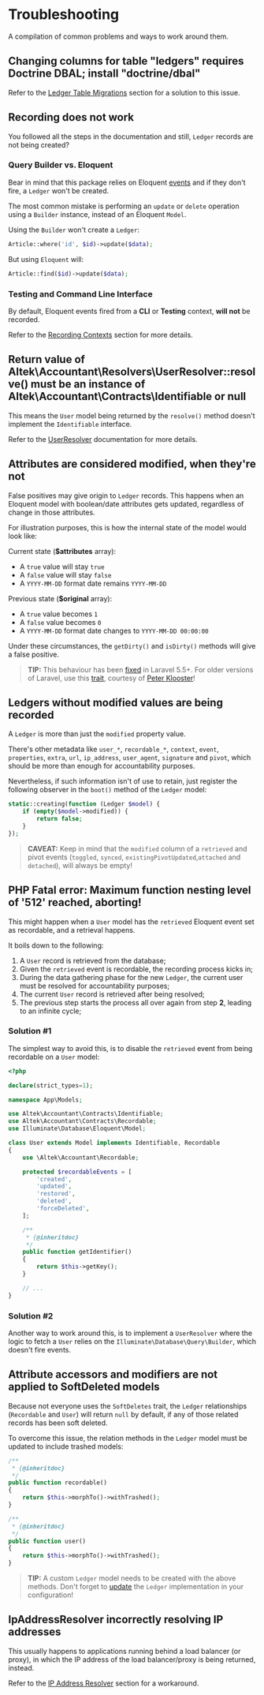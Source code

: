 # Troubleshooting
A compilation of common problems and ways to work around them.

## Changing columns for table "ledgers" requires Doctrine DBAL; install "doctrine/dbal"
Refer to the [Ledger Table Migrations](ledger-table.md#migrations) section for a solution to this issue.

## Recording does not work
You followed all the steps in the documentation and still, `Ledger` records are not being created?

### Query Builder vs. Eloquent
Bear in mind that this package relies on Eloquent [events](https://laravel.com/docs/5.7/eloquent#events) and if they don't fire, a `Ledger` won't be created.

The most common mistake is performing an `update` or `delete` operation using a `Builder` instance, instead of an Eloquent `Model`.

Using the `Builder` won't create a `Ledger`:
```php
Article::where('id', $id)->update($data);
```

But using `Eloquent` will:
```php
Article::find($id)->update($data);
```

### Testing and Command Line Interface
By default, Eloquent events fired from a **CLI** or **Testing** context, **will not** be recorded.

Refer to the [Recording Contexts](configuration.md#recording-contexts) section for more details.

## Return value of Altek\Accountant\Resolvers\UserResolver::resolve() must be an instance of Altek\Accountant\Contracts\Identifiable or null
This means the `User` model being returned by the `resolve()` method doesn't implement the `Identifiable` interface.

Refer to the [UserResolver](resolvers.md#user-resolver) documentation for more details.

## Attributes are considered modified, when they're not
False positives may give origin to `Ledger` records.
This happens when an Eloquent model with boolean/date attributes gets updated, regardless of change in those attributes.

For illustration purposes, this is how the internal state of the model would look like:

Current state (**$attributes** array):
- A `true` value will stay `true`
- A `false` value will stay `false`
- A `YYYY-MM-DD` format date remains `YYYY-MM-DD`

Previous state (**$original** array):
- A `true` value becomes `1`
- A `false` value becomes `0`
- A `YYYY-MM-DD` format date changes to `YYYY-MM-DD 00:00:00`

Under these circumstances, the `getDirty()` and `isDirty()` methods will give a false positive.
 
> **TIP:** This behaviour has been [fixed](https://github.com/laravel/framework/pull/18400) in Laravel 5.5+. For older versions of Laravel, use this [trait](https://gist.github.com/crashkonijn/7d581e55770d2379494067d8b0ce0f6d), courtesy of [Peter Klooster](https://github.com/crashkonijn)!

## Ledgers without modified values are being recorded
A `Ledger` is more than just the `modified` property value.

There's other metadata like `user_*`, `recordable_*`, `context`, `event`, `properties`, `extra`, `url`, `ip_address`, `user_agent`, `signature` and `pivot`, which should be more than enough for accountability purposes.

Nevertheless, if such information isn't of use to retain, just register the following observer in the `boot()` method of the `Ledger` model:

```php
static::creating(function (Ledger $model) {
    if (empty($model->modified)) {
        return false;
    }
});
```

> **CAVEAT:** Keep in mind that the `modified` column of a `retrieved` and pivot events (`toggled`, `synced`, `existingPivotUpdated`,`attached` and `detached`), will always be empty!

## PHP Fatal error: Maximum function nesting level of '512' reached, aborting!
This might happen when a `User` model has the `retrieved` Eloquent event set as recordable, and a retrieval happens.

It boils down to the following:

1. A `User` record is retrieved from the database;
2. Given the `retrieved` event is recordable, the recording process kicks in;
3. During the data gathering phase for the new `Ledger`, the current user must be resolved for accountability purposes;
4. The current `User` record is retrieved after being resolved;
5. The previous step starts the process all over again from step **2**, leading to an infinite cycle;

### Solution #1
The simplest way to avoid this, is to disable the `retrieved` event from being recordable on a `User` model:

```php
<?php

declare(strict_types=1);

namespace App\Models;

use Altek\Accountant\Contracts\Identifiable;
use Altek\Accountant\Contracts\Recordable;
use Illuminate\Database\Eloquent\Model;

class User extends Model implements Identifiable, Recordable
{
    use \Altek\Accountant\Recordable;

    protected $recordableEvents = [
        'created',
        'updated',
        'restored',
        'deleted',
        'forceDeleted',
    ];

    /**
     * {@inheritdoc}
     */
    public function getIdentifier()
    {
        return $this->getKey();
    }

    // ...
}
```

### Solution #2
Another way to work around this, is to implement a `UserResolver` where the logic to fetch a `User` relies on the `Illuminate\Database\Query\Builder`, which doesn't fire events.

## Attribute accessors and modifiers are not applied to SoftDeleted models
Because not everyone uses the `SoftDeletes` trait, the `Ledger` relationships (`Recordable` and `User`) will return `null` by default, if any of those related records has been soft deleted.

To overcome this issue, the relation methods in the `Ledger` model must be updated to include trashed models:

```php
/**
 * {@inheritdoc}
 */
public function recordable()
{
    return $this->morphTo()->withTrashed();
}

/**
 * {@inheritdoc}
 */
public function user()
{
    return $this->morphTo()->withTrashed();
}
```

> **TIP:** A custom `Ledger` model needs to be created with the above methods. Don't forget to [update](ledger-implementation.md#defining-the-ledger-model) the `Ledger` implementation in your configuration!

## IpAddressResolver incorrectly resolving IP addresses 
This usually happens to applications running behind a load balancer (or proxy), in which the IP address of the load balancer/proxy is being returned, instead.

Refer to the [IP Address Resolver](resolvers.md#ip-address-resolver) section for a workaround.

